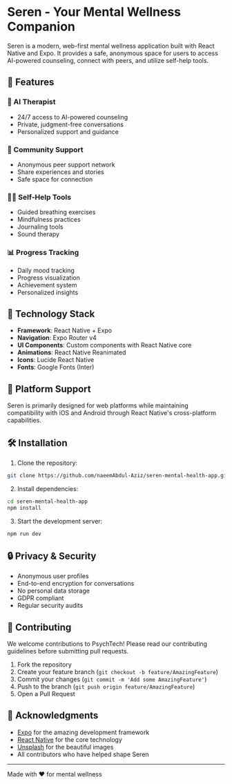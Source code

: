 # Seren - Your Mental Wellness Companion

Seren is a modern, web-first mental wellness application built with React Native and Expo. It provides a safe, anonymous space for users to access AI-powered counseling, connect with peers, and utilize self-help tools.

## 🌟 Features

### 🤖 AI Therapist
- 24/7 access to AI-powered counseling
- Private, judgment-free conversations
- Personalized support and guidance

### 👥 Community Support
- Anonymous peer support network
- Share experiences and stories
- Safe space for connection

### 🧘‍♀️ Self-Help Tools
- Guided breathing exercises
- Mindfulness practices
- Journaling tools
- Sound therapy

### 📊 Progress Tracking
- Daily mood tracking
- Progress visualization
- Achievement system
- Personalized insights

## 🚀 Technology Stack

- **Framework**: React Native + Expo
- **Navigation**: Expo Router v4
- **UI Components**: Custom components with React Native core
- **Animations**: React Native Reanimated
- **Icons**: Lucide React Native
- **Fonts**: Google Fonts (Inter)

## 📱 Platform Support

Seren is primarily designed for web platforms while maintaining compatibility with iOS and Android through React Native's cross-platform capabilities.

## 🛠️ Installation

1. Clone the repository:
```bash
git clone https://github.com/naeemAbdul-Aziz/seren-mental-health-app.git
```

2. Install dependencies:
```bash
cd seren-mental-health-app
npm install
```

3. Start the development server:
```bash
npm run dev
```

## 🔒 Privacy & Security

- Anonymous user profiles
- End-to-end encryption for conversations
- No personal data storage
- GDPR compliant
- Regular security audits

## 🤝 Contributing

We welcome contributions to PsychTech! Please read our contributing guidelines before submitting pull requests.

1. Fork the repository
2. Create your feature branch (`git checkout -b feature/AmazingFeature`)
3. Commit your changes (`git commit -m 'Add some AmazingFeature'`)
4. Push to the branch (`git push origin feature/AmazingFeature`)
5. Open a Pull Request


## 🙏 Acknowledgments

- [Expo](https://expo.dev/) for the amazing development framework
- [React Native](https://reactnative.dev/) for the core technology
- [Unsplash](https://unsplash.com/) for the beautiful images
- All contributors who have helped shape Seren

---

Made with ❤️ for mental wellness
